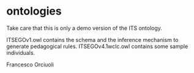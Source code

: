 # ontologies
Take care that this is only a demo version of the ITS ontology.

ITSEGOv1.owl contains the schema and the inference mechanism to generate pedagogical rules.
ITSEGOv4.1wclc.owl contains some sample individuals.


Francesco Orciuoli
